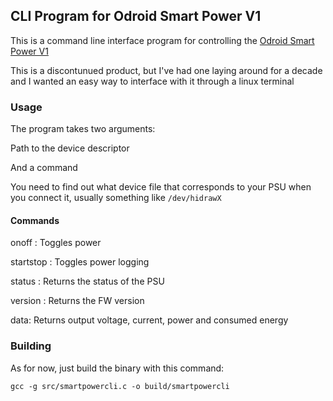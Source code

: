 ## CLI Program for Odroid Smart Power V1

This is a command line interface program for controlling the [Odroid Smart Power V1](https://wiki.odroid.com/old_product/accessory/odroidsmartpower)

This is a discontunued product, but I've had one laying around for a decade and I wanted an easy way to interface with it through a linux terminal

### Usage
The program takes two arguments:

Path to the device descriptor

And a command

You need to find out what device file that corresponds to your PSU when you connect it, usually something like `/dev/hidrawX`

#### Commands

onoff : Toggles power

startstop : Toggles power logging

status : Returns the status of the PSU

version : Returns the FW version

data: Returns output voltage, current, power and consumed energy


### Building

As for now, just build the binary with this command:

`gcc -g src/smartpowercli.c -o build/smartpowercli`
